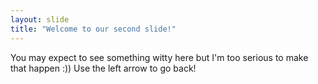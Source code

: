 ```yaml
---
layout: slide
title: "Welcome to our second slide!"
---
```

You may expect to see something witty here but I'm too serious to make that happen :))
Use the left arrow to go back!
